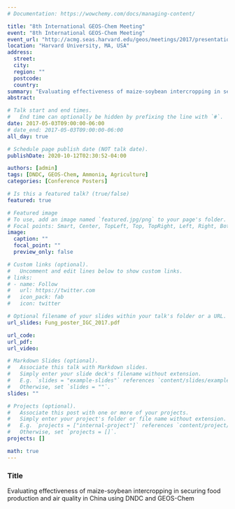 ```yaml
---
# Documentation: https://wowchemy.com/docs/managing-content/

title: "8th International GEOS-Chem Meeting"
event: "8th International GEOS-Chem Meeting"
event_url: "http://acmg.seas.harvard.edu/geos/meetings/2017/presentationsposters.html"
location: "Harvard University, MA, USA"
address:
  street:
  city:
  region: ""
  postcode:
  country:
summary: "Evaluating effectiveness of maize-soybean intercropping in securing food production and air quality in China using DNDC and GEOS-Chem"
abstract:

# Talk start and end times.
#   End time can optionally be hidden by prefixing the line with `#`.
date: 2017-05-03T09:00:00-06:00
# date_end: 2017-05-03T09:00:00-06:00
all_day: true

# Schedule page publish date (NOT talk date).
publishDate: 2020-10-12T02:30:52-04:00

authors: [admin]
tags: [DNDC, GEOS-Chem, Ammonia, Agriculture]
categories: [Conference Posters]

# Is this a featured talk? (true/false)
featured: true

# Featured image
# To use, add an image named `featured.jpg/png` to your page's folder.
# Focal points: Smart, Center, TopLeft, Top, TopRight, Left, Right, BottomLeft, Bottom, BottomRight.
image:
  caption: ""
  focal_point: ""
  preview_only: false

# Custom links (optional).
#   Uncomment and edit lines below to show custom links.
# links:
# - name: Follow
#   url: https://twitter.com
#   icon_pack: fab
#   icon: twitter

# Optional filename of your slides within your talk's folder or a URL.
url_slides: Fung_poster_IGC_2017.pdf

url_code:
url_pdf:
url_video:

# Markdown Slides (optional).
#   Associate this talk with Markdown slides.
#   Simply enter your slide deck's filename without extension.
#   E.g. `slides = "example-slides"` references `content/slides/example-slides.md`.
#   Otherwise, set `slides = ""`.
slides: ""

# Projects (optional).
#   Associate this post with one or more of your projects.
#   Simply enter your project's folder or file name without extension.
#   E.g. `projects = ["internal-project"]` references `content/project/deep-learning/index.md`.
#   Otherwise, set `projects = []`.
projects: []

math: true
---
```


### Title

Evaluating effectiveness of maize-soybean intercropping in securing food production and air quality in China using DNDC and GEOS-Chem
